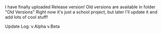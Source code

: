 I have finally uploaded Release version! Old versions are available in folder "Old Versions"
Right now it's just a school project, but later I'll update it and add lots of cool stuff!

Update Log:
v.Alpha
v.Beta
